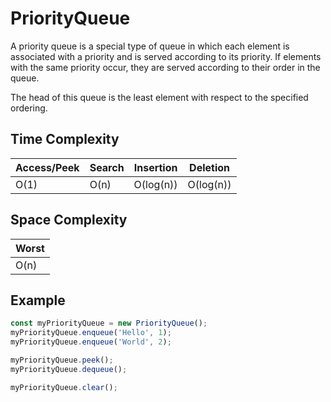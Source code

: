 # PriorityQueue

A priority queue is a special type of queue in which each element is associated with a priority and is served according to its priority.
If elements with the same priority occur, they are served according to their order in the queue.

The head of this queue is the least element with respect to the specified ordering.

## Time Complexity

| Access/Peek | Search | Insertion | Deletion  |
| ----------- | ------ | --------- | --------- |
| O(1)        | O(n)   | O(log(n)) | O(log(n)) |

## Space Complexity

| Worst |
| ----- |
| O(n)  |

## Example

```javascript
const myPriorityQueue = new PriorityQueue();
myPriorityQueue.enqueue('Hello', 1);
myPriorityQueue.enqueue('World', 2);

myPriorityQueue.peek();
myPriorityQueue.dequeue();

myPriorityQueue.clear();
```
